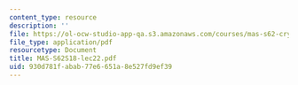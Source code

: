 ```yaml
---
content_type: resource
description: ''
file: https://ol-ocw-studio-app-qa.s3.amazonaws.com/courses/mas-s62-cryptocurrency-engineering-and-design-spring-2018/930d781fabab77e6651a8e527fd9ef39_MAS-S62S18-lec22.pdf
file_type: application/pdf
resourcetype: Document
title: MAS-S62S18-lec22.pdf
uid: 930d781f-abab-77e6-651a-8e527fd9ef39
---
```

